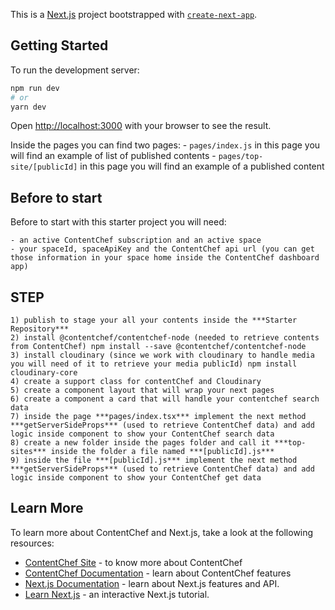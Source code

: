 This is a [Next.js](https://nextjs.org/) project bootstrapped with [`create-next-app`](https://github.com/zeit/next.js/tree/canary/packages/create-next-app).

## Getting Started

To run the development server:

```bash
npm run dev
# or
yarn dev
```

Open [http://localhost:3000](http://localhost:3000) with your browser to see the result.

Inside the pages you can find two pages:
    - `pages/index.js` in this page you will find an example of list of published contents
    - `pages/top-site/[publicId]` in this page you will find an example of a published content

## Before to start
Before to start with this starter project you will need:

    - an active ContentChef subscription and an active space 
    - your spaceId, spaceApiKey and the ContentChef api url (you can get those information in your space home inside the ContentChef dashboard app) 

## STEP

    1) publish to stage your all your contents inside the ***Starter Repository***
    2) install @contentchef/contentchef-node (needed to retrieve contents from ContentChef) npm install --save @contentchef/contentchef-node
    3) install cloudinary (since we work with cloudinary to handle media you will need of it to retrieve your media publicId) npm install cloudinary-core
    4) create a support class for contentChef and Cloudinary 
    5) create a component layout that will wrap your next pages
    6) create a component a card that will handle your contentchef search data
    7) inside the page ***pages/index.tsx*** implement the next method ***getServerSideProps*** (used to retrieve ContentChef data) and add logic inside component to show your ContentChef search data
    8) create a new folder inside the pages folder and call it ***top-sites*** inside the folder a file named ***[publicId].js***
    9) inside the file ***[publicId].js*** implement the next method ***getServerSideProps*** (used to retrieve ContentChef data) and add logic inside component to show your ContentChef get data

## Learn More

To learn more about ContentChef and Next.js, take a look at the following resources:

- [ContentChef Site](https://contentchef.io) - to know more about ContentChef
- [ContentChef Documentation](https://docs.contentchef.io/) - learn about ContentChef features
- [Next.js Documentation](https://nextjs.org/docs) - learn about Next.js features and API.
- [Learn Next.js](https://nextjs.org/learn) - an interactive Next.js tutorial.



